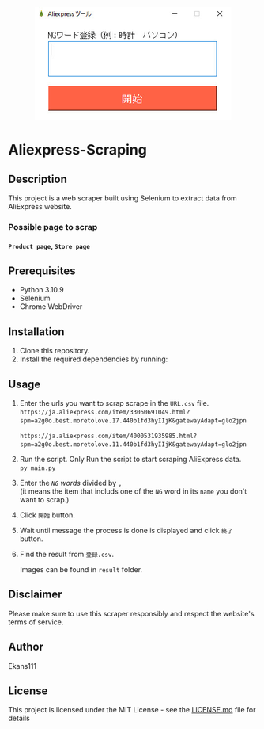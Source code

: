 <p align="center">
  <img src="https://github.com/Ekans111/Aliexpress-Scraping/blob/master/img/interface.jpg?raw=true" alt="animated" />
</p>

# Aliexpress-Scraping

## Description

This project is a web scraper built using Selenium to extract data from AliExpress website.

### Possible page to scrap

#### **`Product page`**, **`Store page`**

## Prerequisites

- Python 3.10.9
- Selenium
- Chrome WebDriver

## Installation

1. Clone this repository.
2. Install the required dependencies by running:

## Usage

1. Enter the urls you want to scrap scrape in the `URL.csv` file.
   `https://ja.aliexpress.com/item/33060691049.html?spm=a2g0o.best.moretolove.17.440b1fd3hyIIjK&gatewayAdapt=glo2jpn`

   `https://ja.aliexpress.com/item/4000531935985.html?spm=a2g0o.best.moretolove.11.440b1fd3hyIIjK&gatewayAdapt=glo2jpn`

2. Run the script.
   Only Run the script to start scraping AliExpress data.<br>
   `py main.py`

3. Enter the _`NG` words_ divided by `,`  
   (it means the item that includs one of the `NG` word in its `name` you don't want to scrap.)

4. Click `開始` button.

5. Wait until message the process is done is displayed and click `終了` button.

6. Find the result from `登録.csv`.

   Images can be found in `result` folder.

## Disclaimer

Please make sure to use this scraper responsibly and respect the website's terms of service.

## Author

Ekans111

## License

This project is licensed under the MIT License - see the [LICENSE.md](LICENSE.md) file for details
